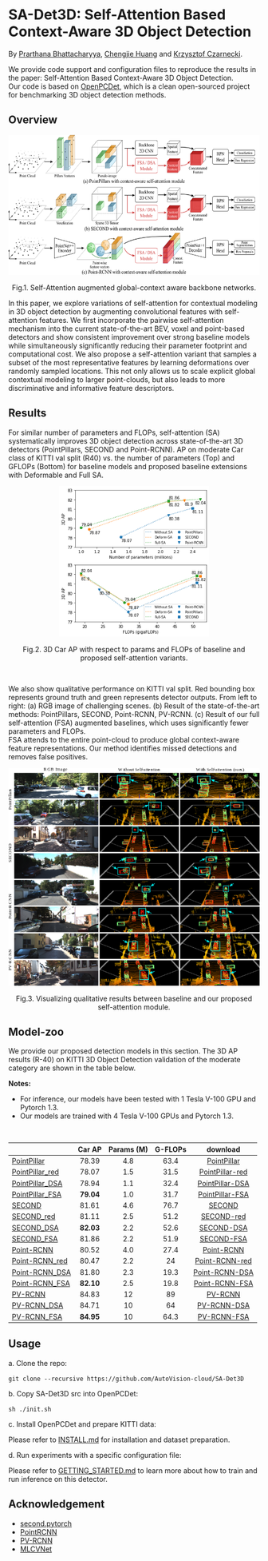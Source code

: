 # SA-Det3D: Self-Attention Based Context-Aware 3D Object Detection

By [Prarthana Bhattacharyya](https://scholar.google.com/citations?user=v6pGkNQAAAAJ&hl=en), [Chengjie Huang](https://scholar.google.com/citations?user=O6gvGZgAAAAJ&hl=en) and [Krzysztof Czarnecki](https://scholar.google.com/citations?hl=en&user=ZzCpumQAAAAJ).

We provide code support and configuration files to reproduce the results in the paper:
Self-Attention Based Context-Aware 3D Object Detection. 
<br/> Our code is based on [OpenPCDet](https://github.com/open-mmlab/OpenPCDet), which is a clean open-sourced project for benchmarking 3D object detection methods. 


## Overview

<div align="center">
  <img src="docs/overview.png" width="600px" height="280px" />
  <p>Fig.1. Self-Attention augmented global-context aware backbone networks. </p>
</div>

In this paper, we explore variations of 
self-attention for contextual modeling in 3D object 
detection by augmenting convolutional features with 
self-attention features. 
We first incorporate the pairwise self-attention 
mechanism into the current state-of-the-art BEV, voxel 
and point-based detectors and show consistent 
improvement over strong baseline models 
while simultaneously significantly reducing 
their parameter footprint and computational cost. 
We also propose a self-attention variant that 
samples a subset of the most representative features by 
learning deformations over randomly sampled locations. 
This not only allows us to scale explicit global contextual 
modeling to larger point-clouds, 
but also leads to more discriminative and informative feature 
descriptors.


## Results
For similar number of parameters and FLOPs, self-attention (SA) systematically 
improves 3D object detection across  state-of-the-art  3D  detectors (PointPillars, SECOND and 
Point-RCNN). AP on moderate Car class of KITTI val split (R40) vs. the 
number of parameters (Top) and 
GFLOPs (Bottom) for baseline models and proposed baseline extensions with 
Deformable and Full SA.
<div align="center">
  <img src="docs/demo_params_flops.png" width="300px" />
  <p>Fig.2. 3D Car AP with respect to params and FLOPs of baseline and proposed 
self-attention variants. </p>
</div>
<br/>

We also show qualitative performance on KITTI val split. Red bounding box 
represents ground truth and green represents detector outputs. 
From left to right: (a) RGB image of challenging scenes. 
(b) Result of the state-of-the-art methods: PointPillars, 
SECOND, Point-RCNN, PV-RCNN. (c) Result of our full self-attention (FSA) 
augmented baselines, which uses significantly fewer 
parameters and FLOPs. 
<br/> FSA attends to the entire point-cloud to produce global 
context-aware feature representations. 
Our method identifies missed detections and removes false positives.
<div align="center">
  <img src="docs/demo_qual.png" width="600px" />
  <p>Fig.3. Visualizing qualitative results between baseline and
our proposed self-attention module.</p>
</div>

## Model-zoo
We provide our proposed detection models in this section. The 3D 
AP results (R-40) on KITTI 3D Object Detection validation of the 
moderate category are shown in the table below.

**Notes:**
- For inference, our models have been tested with 1 Tesla V-100 GPU and Pytorch 1.3.
- Our models are trained with 4 Tesla V-100 GPUs and Pytorch 1.3.
<br/>

|                                                     | Car AP | Params (M) | G-FLOPs | download | 
|-----------------------------------------------------|:-------:|:-------:|:-------:|:---------:|
| [PointPillar](https://github.com/open-mmlab/OpenPCDet/blob/master/tools/cfgs/kitti_models/pointpillar.yaml) | 78.39 | 4.8 | 63.4 | [PointPillar](https://drive.google.com/file/d/1tXU14qouG6EWo5QkjwP9KK22NSyWq1Bf/view?usp=sharing) |
| [PointPillar_red](configs/pointpillar_red.yaml) | 78.07 | 1.5 | 31.5 | [PointPillar-red](https://drive.google.com/file/d/1xQFhCEuiAWr8oLxL-xGYSqqCKVcrx9au/view?usp=sharing) |
| [PointPillar_DSA](configs/pointpillar_dsa.yaml) | 78.94 | 1.1 | 32.4 | [PointPillar-DSA](https://drive.google.com/file/d/1pPH5woN9IBQeWxdVdlcO03k3zRCtEjoJ/view?usp=sharing) |
| [PointPillar_FSA](configs/pointpillar_fsa.yaml) | **79.04** | 1.0 | 31.7 | [PointPillar-FSA](https://drive.google.com/file/d/1pVkS_zf7XMnwkWtyaxfgZ0a7_kF_ghmV/view?usp=sharing) |
| [SECOND](https://github.com/open-mmlab/OpenPCDet/blob/master/tools/cfgs/kitti_models/second.yaml) | 81.61 | 4.6 | 76.7 | [SECOND](https://drive.google.com/file/d/16N3zqCTk6j973XY26mdx2KwudsxRZ2r0/view?usp=sharing) |
| [SECOND_red](configs/second_red.yaml) | 81.11 | 2.5 | 51.2 | [SECOND-red](https://drive.google.com/file/d/1HhUtyWu8JVSDPImyAe2NBVyIqyroTEXG/view?usp=sharing) |
| [SECOND_DSA](configs/second_dsa.yaml) | **82.03** | 2.2 | 52.6 | [SECOND-DSA](https://drive.google.com/file/d/1lbgI5ZOB8WhMiTgK0vTw26pw_BdZ9J87/view?usp=sharing) |
| [SECOND_FSA](configs/second_fsa.yaml) | 81.86 | 2.2 | 51.9 | [SECOND-FSA](https://drive.google.com/file/d/1hyIBqFdql_FtEgavq6rEzUbIbPztQT7r/view?usp=sharing) |
| [Point-RCNN](https://github.com/open-mmlab/OpenPCDet/blob/master/tools/cfgs/kitti_models/pointrcnn_iou.yaml) | 80.52 | 4.0 | 27.4 | [Point-RCNN](https://drive.google.com/file/d/1Hab5lfwmqnRf928jIMJur5xt4PzspoOY/view?usp=sharing) |
| [Point-RCNN_red](configs/pointrcnn_red.yaml) | 80.47 | 2.2 | 24 | [Point-RCNN-red](https://drive.google.com/file/d/1jD-TzJwKYfEYzSVTmErU9AzO9d0uiCos/view?usp=sharing) |
| [Point-RCNN_DSA](configs/pointrcnn_dsa.yaml) | 81.80 | 2.3 | 19.3 | [Point-RCNN-DSA](https://drive.google.com/file/d/1buJs9bNwl0YzP7uLlEjdfkHcqbvVMKAN/view?usp=sharing) |
| [Point-RCNN_FSA](configs/pointrcnn_fsa.yaml) | **82.10** | 2.5 | 19.8 | [Point-RCNN-FSA](https://drive.google.com/file/d/1i_My1kHZNt6n5QAgO-AoiNRxjOwEG4R0/view?usp=sharing) |
| [PV-RCNN](https://github.com/open-mmlab/OpenPCDet/blob/master/tools/cfgs/kitti_models/pv_rcnn.yaml) | 84.83 | 12 | 89 | [PV-RCNN](https://drive.google.com/file/d/11twTR4wN0ZmEQE2Bh6Cb2gO7qc9z1b8p/view?usp=sharing) |
| [PV-RCNN_DSA](configs/pvrcnn_dsa.yaml) | 84.71 | 10 | 64 | [PV-RCNN-DSA](https://drive.google.com/file/d/1-iLeNQ4XdbN7ncVBuHXd-e-L3pwpoAyB/view?usp=sharing) |
| [PV-RCNN_FSA](configs/pvrcnn_fsa.yaml) | **84.95** | 10 | 64.3 | [PV-RCNN-FSA](https://drive.google.com/file/d/1hsy3nCO6Xk6cW3VP0SYLojhUpmqzYRab/view?usp=sharing) |


## Usage
a. Clone the repo:
```
git clone --recursive https://github.com/AutoVision-cloud/SA-Det3D
```
b. Copy SA-Det3D src into OpenPCDet: 
```
sh ./init.sh
```

c. Install OpenPCDet and prepare KITTI data:

Please refer to [INSTALL.md](docs/INSTALL.md) for installation and dataset preparation.

d. Run experiments with a specific configuration file:

Please refer to [GETTING_STARTED.md](docs/GETTING_STARTED.md) to learn more about how to train and run inference on this detector.

## Acknowledgement
* [second.pytorch](https://github.com/traveller59/second.pytorch)
* [PointRCNN](https://github.com/sshaoshuai/PointRCNN)
* [PV-RCNN](https://github.com/open-mmlab/OpenPCDet)
* [MLCVNet](https://github.com/NUAAXQ/MLCVNet)